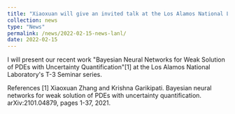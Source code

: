 ```yaml
---
title: "Xiaoxuan will give an invited talk at the Los Alamos National Laboratory's T-3 Seminar series on March 17th, 2022."
collection: news
type: "News"
permalink: /news/2022-02-15-news-lanl/
date: 2022-02-15
---
```


I will present our recent work "Bayesian Neural Networks for Weak Solution of PDEs with Uncertainty Quantification"[1] at the Los Alamos National Laboratory's T-3 Seminar series.

References 
[1] Xiaoxuan Zhang and Krishna Garikipati. Bayesian neural networks for weak solution of PDEs with uncertainty quantification. arXiv:2101.04879, pages 1-37, 2021.

